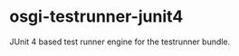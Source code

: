 osgi-testrunner-junit4
======================

JUnit 4 based test runner engine for the testrunner bundle.
